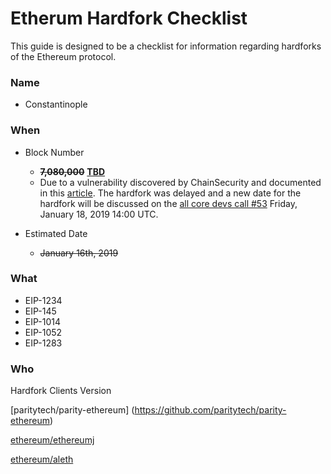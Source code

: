 # Etherum Hardfork Checklist

This guide is designed to be a checklist for information regarding hardforks of the Ethereum protocol.

### Name
* Constantinople

### When
* Block Number
	*  ~~**7,080,000**~~ [**TBD**](https://blog.ethereum.org/2019/01/15/security-alert-ethereum-constantinople-postponement/)
	*  Due to a vulnerability discovered by ChainSecurity and documented in this [article](https://medium.com/chainsecurity/constantinople-enables-new-reentrancy-attack-ace4088297d9). The hardfork was delayed and a new date for the hardfork will be discussed on the [all core devs call #53](https://github.com/ethereum/pm) Friday, January 18, 2019 14:00 UTC.

* Estimated Date
	* ~~January 16th, 2019~~

### What
* EIP-1234
* EIP-145
* EIP-1014
* EIP-1052
* EIP-1283

### Who

Hardfork Clients Version

[paritytech/parity-ethereum]
(https://github.com/paritytech/parity-ethereum)

[ethereum/ethereumj](https://github.com/ethereum/ethereumj)

[ethereum/aleth](https://github.com/ethereum/aleth)


